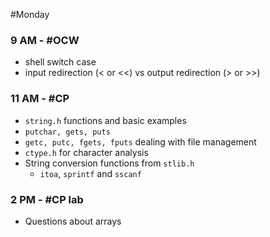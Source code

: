 #Monday 
### 9 AM - #OCW 
- shell switch case
- input redirection (< or <<) vs output redirection (> or >>)

### 11 AM - #CP 
- `string.h` functions and basic examples
- `putchar, gets, puts`
- `getc, putc, fgets, fputs` dealing with file management
- `ctype.h` for character analysis
- String conversion functions from `stlib.h` 
	- `itoa`, `sprintf` and `sscanf`

### 2 PM - #CP lab
- Questions about arrays